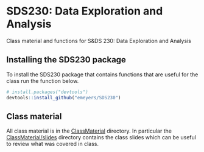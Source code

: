 
<!-- README.md is generated from README.Rmd. Please edit that file -->

# SDS230: Data Exploration and Analysis

<!-- badges: start -->

<!-- badges: end -->

Class material and functions for S\&DS 230: Data Exploration and
Analysis

## Installing the SDS230 package

To install the SDS230 package that contains functions that are useful
for the class run the function below.

``` r
# install.packages("devtools")
devtools::install_github("emeyers/SDS230")
```

## Class material

All class material is in the
[ClassMaterial](https://github.com/emeyers/SDS230/tree/master/ClassMaterial)
directory. In particular the
[ClassMaterial/slides](https://github.com/emeyers/SDS230/tree/master/ClassMaterial/slides)
directory contains the class slides which can be useful to review what
was covered in class.
